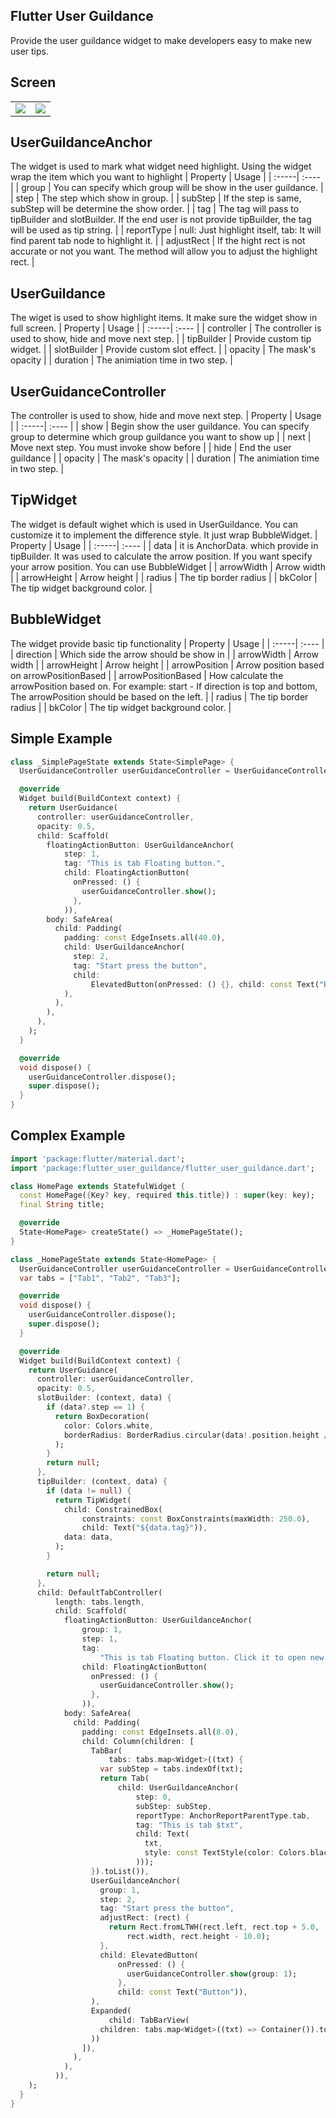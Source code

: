 ## Flutter User Guildance
Provide the user guildance widget to make developers easy to make new user tips.

## Screen
|  |  |
| :-----:| :----: |
| ![](screen/sample1.png) | ![](screen/sample2.png) |

## UserGuildanceAnchor
The widget is used to mark what widget need highlight. Using the widget wrap the item which you want to highlight
| Property | Usage |
| :-----| :---- |
| group | You can specify which group will be show in the user guildance. |
| step | The step which show in group. |
| subStep | If the step is same, subStep will be determine the show order. |
| tag | The tag will pass to tipBuilder and slotBuilder. If the end user is not provide tipBuilder, the tag will be used as tip string. |
| reportType | null: Just highlight itself, tab: It will find parent tab node to highlight it. |
| adjustRect | If the hight rect is not accurate or not you want. The method will allow you to adjust the highlight rect. |

## UserGuildance
The wiget is used to show highlight items. It make sure the widget show in full screen.
| Property | Usage |
| :-----| :---- |
| controller | The controller is used to show, hide and move next step. |
| tipBuilder | Provide custom tip widget. |
| slotBuilder | Provide custom slot effect. |
| opacity | The mask's opacity |
| duration | The animiation time in two step. |

## UserGuidanceController
The controller is used to show, hide and move next step.
| Property | Usage |
| :-----| :---- |
| show | Begin show the user guildance. You can specify group to determine which group guildance you want to show up |
| next | Move next step. You must invoke show before |
| hide | End the user guildance |
| opacity | The mask's opacity |
| duration | The animiation time in two step. |

## TipWidget
The widget is default wighet which is used in UserGuildance. You can customize it to implement the difference style. It just wrap BubbleWidget.
| Property | Usage |
| :-----| :---- |
| data | it is AnchorData. which provide in tipBuilder. It was used to calculate the arrow position. If you want specify your arrow position. You can use BubbleWidget |
| arrowWidth | Arrow width |
| arrowHeight | Arrow height |
| radius | The tip border radius |
| bkColor | The tip widget background color. |

## BubbleWidget
The widget provide basic tip functionality
| Property | Usage |
| :-----| :---- |
| direction | Which side the arrow should be show in |
| arrowWidth | Arrow width |
| arrowHeight | Arrow height |
| arrowPosition | Arrow position based on arrowPositionBased |
| arrowPositionBased | How calculate the arrowPosition based on. For example: start - If direction is top and bottom, The arrowPosition should be based on the left. |
| radius | The tip border radius |
| bkColor | The tip widget background color. |

## Simple Example
```dart
class _SimplePageState extends State<SimplePage> {
  UserGuidanceController userGuidanceController = UserGuidanceController();

  @override
  Widget build(BuildContext context) {
    return UserGuidance(
      controller: userGuidanceController,
      opacity: 0.5,
      child: Scaffold(
        floatingActionButton: UserGuildanceAnchor(
            step: 1,
            tag: "This is tab Floating button.",
            child: FloatingActionButton(
              onPressed: () {
                userGuidanceController.show();
              },
            )),
        body: SafeArea(
          child: Padding(
            padding: const EdgeInsets.all(40.0),
            child: UserGuildanceAnchor(
              step: 2,
              tag: "Start press the button",
              child:
                  ElevatedButton(onPressed: () {}, child: const Text("Button")),
            ),
          ),
        ),
      ),
    );
  }

  @override
  void dispose() {
    userGuidanceController.dispose();
    super.dispose();
  }
}
```

## Complex Example
```dart
import 'package:flutter/material.dart';
import 'package:flutter_user_guildance/flutter_user_guildance.dart';

class HomePage extends StatefulWidget {
  const HomePage({Key? key, required this.title}) : super(key: key);
  final String title;

  @override
  State<HomePage> createState() => _HomePageState();
}

class _HomePageState extends State<HomePage> {
  UserGuidanceController userGuidanceController = UserGuidanceController();
  var tabs = ["Tab1", "Tab2", "Tab3"];

  @override
  void dispose() {
    userGuidanceController.dispose();
    super.dispose();
  }

  @override
  Widget build(BuildContext context) {
    return UserGuidance(
      controller: userGuidanceController,
      opacity: 0.5,
      slotBuilder: (context, data) {
        if (data?.step == 1) {
          return BoxDecoration(
            color: Colors.white,
            borderRadius: BorderRadius.circular(data!.position.height / 2.0),
          );
        }
        return null;
      },
      tipBuilder: (context, data) {
        if (data != null) {
          return TipWidget(
            child: ConstrainedBox(
                constraints: const BoxConstraints(maxWidth: 250.0),
                child: Text("${data.tag}")),
            data: data,
          );
        }

        return null;
      },
      child: DefaultTabController(
          length: tabs.length,
          child: Scaffold(
            floatingActionButton: UserGuildanceAnchor(
                group: 1,
                step: 1,
                tag:
                    "This is tab Floating button. Click it to open new page. It should be friendly to the end user",
                child: FloatingActionButton(
                  onPressed: () {
                    userGuidanceController.show();
                  },
                )),
            body: SafeArea(
              child: Padding(
                padding: const EdgeInsets.all(8.0),
                child: Column(children: [
                  TabBar(
                      tabs: tabs.map<Widget>((txt) {
                    var subStep = tabs.indexOf(txt);
                    return Tab(
                        child: UserGuildanceAnchor(
                            step: 0,
                            subStep: subStep,
                            reportType: AnchorReportParentType.tab,
                            tag: "This is tab $txt",
                            child: Text(
                              txt,
                              style: const TextStyle(color: Colors.black),
                            )));
                  }).toList()),
                  UserGuildanceAnchor(
                    group: 1,
                    step: 2,
                    tag: "Start press the button",
                    adjustRect: (rect) {
                      return Rect.fromLTWH(rect.left, rect.top + 5.0,
                          rect.width, rect.height - 10.0);
                    },
                    child: ElevatedButton(
                        onPressed: () {
                          userGuidanceController.show(group: 1);
                        },
                        child: const Text("Button")),
                  ),
                  Expanded(
                      child: TabBarView(
                    children: tabs.map<Widget>((txt) => Container()).toList(),
                  ))
                ]),
              ),
            ),
          )),
    );
  }
}
```
